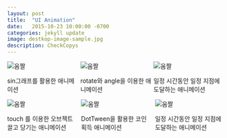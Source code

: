 ```yaml
---
layout: post
title:  "UI Animation"
date:   2015-10-23 10:00:00 -0700
categories: jekyll update
image: destkop-image-sample.jpg
description: CheckCopys
---
```


<div style="display: flex; flex-direction: row; ">
  <div style="flex: 1; flex-direction: column; margin-right: 1%;">
    <img src="https://github.com/vhswo/vhswo.github.io/assets/39188197/1d761b02-28c3-472c-915d-119c5d35dd42" alt="움짤">
    <p>sin그래프를 활용한 애니메이션</p>
  </div>
  <div style="flex: 1; flex-direction: column; margin-right: 1%">
    <img src="https://github.com/vhswo/vhswo.github.io/assets/39188197/481cc6c7-c631-4964-866c-43142b188764" alt="움짤">
    <p>rotate와 angle을 이용한 애니메이션</p>
  </div>
    <div style="flex: 1; flex-direction: column;">
    <img src="https://github.com/vhswo/vhswo.github.io/assets/39188197/1538b65f-1984-4083-867e-571af19d8c60" alt="움짤">
    <p>일정 시간동안 일정 지점에 도달하는 애니메이션</p>
  </div>
</div>

<div style="display: flex; flex-direction: row; ">
  <div style="flex: 1; flex-direction: column;">
    <img src="https://github.com/vhswo/vhswo.github.io/assets/39188197/cb2c228d-b9a2-4c4c-81cc-094fa79ad770" alt="움짤">
    <p>touch 를 이용한 오브젝트 끌고 당기는 애니메이션</p>
  </div>
  <div style="margin-right: 10px;"></div>
  <div style="flex: 1; flex-direction: column;">
    <img src="https://github.com/vhswo/vhswo.github.io/assets/39188197/481cc6c7-c631-4964-866c-43142b188764" alt="움짤">
    <p>DotTween을 활용한 코인 획득 애니메이션</p>
  </div>
   <div style="margin-right: 10px;"></div>
    <div style="flex: 1; flex-direction: column;">
    <img src="https://github.com/vhswo/vhswo.github.io/assets/39188197/1538b65f-1984-4083-867e-571af19d8c60" alt="움짤">
    <p>일정 시간동안 일정 지점에 도달하는 애니메이션</p>
  </div>
</div>




